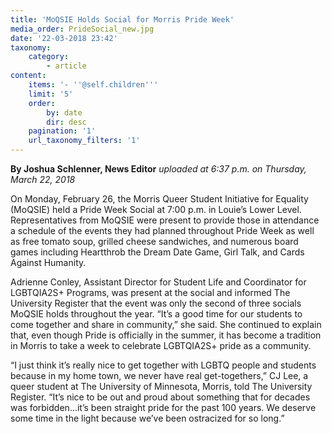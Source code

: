 ```yaml
---
title: 'MoQSIE Holds Social for Morris Pride Week'
media_order: PrideSocial_new.jpg
date: '22-03-2018 23:42'
taxonomy:
    category:
        - article
content:
    items: '- ''@self.children'''
    limit: '5'
    order:
        by: date
        dir: desc
    pagination: '1'
    url_taxonomy_filters: '1'
---
```


**By Joshua Schlenner, News Editor** _uploaded at 6:37 p.m. on Thursday, March 22, 2018_

On Monday, February 26, the Morris Queer Student Initiative for Equality (MoQSIE) held a Pride Week Social at 7:00 p.m. in Louie’s Lower Level. Representatives from MoQSIE were present to provide those in attendance a schedule of the events they had planned throughout Pride Week as well as free tomato soup, grilled cheese sandwiches, and numerous board games including Heartthrob the Dream Date Game, Girl Talk, and Cards Against Humanity. 

Adrienne Conley, Assistant Director for Student Life and Coordinator for LGBTQIA2S+ Programs, was present at the social and informed The University Register that the event was only the second of three socials MoQSIE holds throughout the year. “It’s a good time for our students to come together and share in community,” she said. She continued to explain that, even though Pride is officially in the summer, it has become a tradition in Morris to take a week to celebrate LGBTQIA2S+ pride as a community. 

“I just think it’s really nice to get together with LGBTQ people and students because in my home town, we never have real get-togethers,” CJ Lee, a queer student at The University of Minnesota, Morris, told The University Register. “It’s nice to be out and proud about something that for decades was forbidden...it’s been straight pride for the past 100 years. We deserve some time in the light because we’ve been ostracized for so long.”
